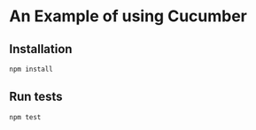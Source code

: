 # An Example of using Cucumber

## Installation

```bash
npm install
```

## Run tests

```bash
npm test
```
